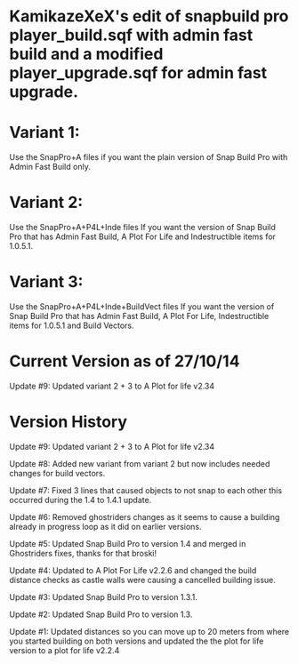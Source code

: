 KamikazeXeX's edit of snapbuild pro player_build.sqf with admin fast build and a modified player_upgrade.sqf for admin fast upgrade.
======================================================================================================================================

Variant 1:
==================
Use the SnapPro+A files if you want the plain version of Snap Build Pro with Admin Fast Build only.

Variant 2:
==================
Use the SnapPro+A+P4L+Inde files If you want the version of Snap Build Pro that has Admin Fast Build, A Plot For Life and Indestructible items for 1.0.5.1.

Variant 3:
==================
Use the SnapPro+A+P4L+Inde+BuildVect files If you want the version of Snap Build Pro that has Admin Fast Build, A Plot For Life, Indestructible items for 1.0.5.1 and Build Vectors.

Current Version as of 27/10/14
==================
Update #9: Updated variant 2 + 3 to A Plot for life v2.34

Version History
==================

Update #9: Updated variant 2 + 3 to A Plot for life v2.34

Update #8: Added new variant from variant 2 but now includes needed changes for build vectors.

Update #7: Fixed 3 lines that caused objects to not snap to each other this occurred during the 1.4 to 1.4.1 update.

Update #6: Removed ghostriders changes as it seems to cause a building already in progress loop as it did on earlier versions.

Update #5: Updated Snap Build Pro to version 1.4 and merged in Ghostriders fixes, thanks for that broski!

Update #4: Updated to A Plot For Life v2.2.6 and changed the build distance checks as castle walls were causing a cancelled building issue.

Update #3: Updated Snap Build Pro to version 1.3.1.

Update #2: Updated Snap Build Pro to version 1.3.

Update #1: Updated distances so you can move up to 20 meters from where you started building on both versions and updated the the plot for life version to a plot for life v2.2.4
